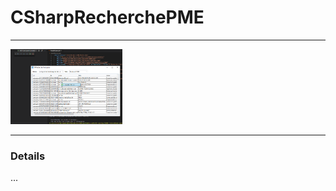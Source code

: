 # CSharpRecherchePME
---

<img src="https://github.com/HERMANN3712/CSharpRecherchePME/blob/master/media/copie%20ecran.png?raw=true" alt="screenshot" height="120"/> 

---

### Details
...
